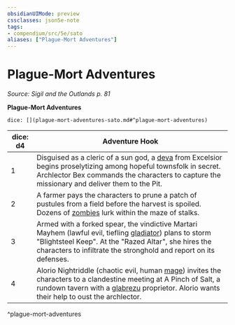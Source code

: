 ```yaml
---
obsidianUIMode: preview
cssclasses: json5e-note
tags:
- compendium/src/5e/sato
aliases: ["Plague-Mort Adventures"]
---
```

# Plague-Mort Adventures
*Source: Sigil and the Outlands p. 81* 

**Plague-Mort Adventures**

`dice: [](plague-mort-adventures-sato.md#^plague-mort-adventures)`

| dice: d4 | Adventure Hook |
|----------|----------------|
| 1 | Disguised as a cleric of a sun god, a [deva](Mechanics/bestiary/celestial/deva.md) from Excelsior begins proselytizing among hopeful townsfolk in secret. Archlector Bex commands the characters to capture the missionary and deliver them to the Pit. |
| 2 | A farmer pays the characters to prune a patch of pustules from a field before the harvest is spoiled. Dozens of [zombies](Mechanics/bestiary/undead/zombie.md) lurk within the maze of stalks. |
| 3 | Armed with a forked spear, the vindictive Martari Mayhem (lawful evil, tiefling [gladiator](Mechanics/bestiary/humanoid/gladiator.md)) plans to storm "Blightsteel Keep". At the "Razed Altar", she hires the characters to infiltrate the stronghold and report on its defenses. |
| 4 | Alorio Nightriddle (chaotic evil, human [mage](Mechanics/bestiary/humanoid/mage.md)) invites the characters to a clandestine meeting at A Pinch of Salt, a rundown tavern with a [glabrezu](Mechanics/bestiary/fiend/glabrezu.md) proprietor. Alorio wants their help to oust the archlector. |
^plague-mort-adventures